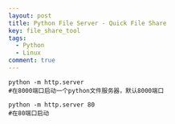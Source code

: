 ```yaml
---
layout: post
title: Python File Server - Quick File Share
key: file_share_tool
tags:
  - Python
  - Linux
comment: true
---
```


```shell
python -m http.server
#在8000端口启动一个python文件服务器，默认8000端口

python -m http.server 80
#在80端口启动
```

<!--more-->